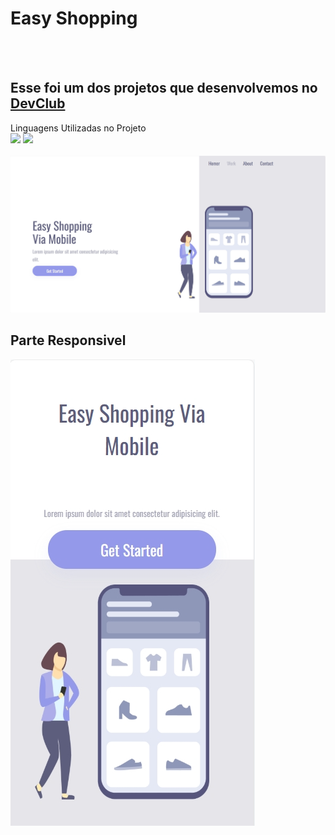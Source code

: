 <h1>Easy Shopping</h1>
<br>
<br>
<h2>Esse foi um dos projetos que desenvolvemos no <a href="https://rodolfomori.com.br/devclub">DevClub</a></h2
<h2>Linguagens Utilizadas no Projeto</h2> 
<br>
<img src="https://img.shields.io/badge/HTML5-E34F26?style=for-the-badge&logo=html5&logoColor=white"/>
<img src="https://img.shields.io/badge/CSS3-1572B6?style=for-the-badge&logo=css3&logoColor=white"/>
<br>
<br>
<img src="https://github.com/jonathanvdem/Easy-Shopping/blob/main/Projeto-2/assets/Desktop-EasyShopping.png?raw=true"/>
<br>
<h2>Parte Responsivel</h2>
<img src="https://github.com/jonathanvdem/Easy-Shopping/blob/main/Projeto-2/assets/mobile-EasyShopping.png?raw=true"/>

